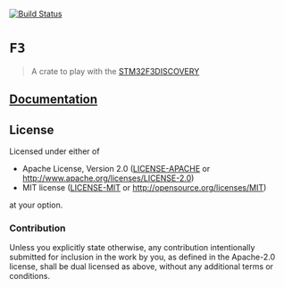 [![Build Status][travis]](https://travis-ci.org/japaric/f3)

[travis]: https://travis-ci.org/japaric/f3.svg?branch=master

# `F3`

> A crate to play with the [STM32F3DISCOVERY]

[STM32F3DISCOVERY]: http://www.st.com/en/evaluation-tools/stm32f3discovery.html

## [Documentation](https://docs.rs/f3)

## License

Licensed under either of

- Apache License, Version 2.0 ([LICENSE-APACHE](LICENSE-APACHE) or
  http://www.apache.org/licenses/LICENSE-2.0)
- MIT license ([LICENSE-MIT](LICENSE-MIT) or http://opensource.org/licenses/MIT)

at your option.

### Contribution

Unless you explicitly state otherwise, any contribution intentionally submitted for inclusion in the
work by you, as defined in the Apache-2.0 license, shall be dual licensed as above, without any
additional terms or conditions.
